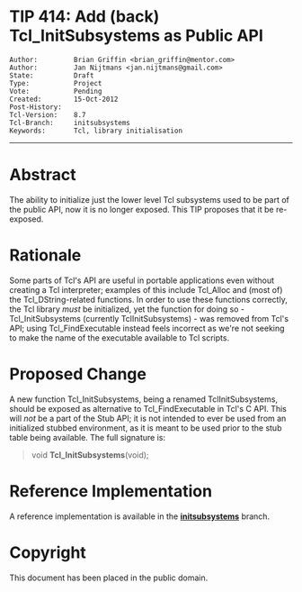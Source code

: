 # TIP 414: Add (back) Tcl_InitSubsystems as Public API
	Author:         Brian Griffin <brian_griffin@mentor.com>
	Author:         Jan Nijtmans <jan.nijtmans@gmail.com>
	State:          Draft
	Type:           Project
	Vote:           Pending
	Created:        15-Oct-2012
	Post-History:   
	Tcl-Version:    8.7
	Tcl-Branch:     initsubsystems
	Keywords:       Tcl, library initialisation
-----

# Abstract

The ability to initialize just the lower level Tcl subsystems used to be part
of the public API, now it is no longer exposed. This TIP proposes that it be
re-exposed.

# Rationale

Some parts of Tcl's API are useful in portable applications even without
creating a Tcl interpreter; examples of this include Tcl\_Alloc and \(most of\)
the Tcl\_DString-related functions. In order to use these functions correctly,
the Tcl library _must_ be initialized, yet the function for doing so -
Tcl\_InitSubsystems \(currently TclInitSubsystems\) - was removed from Tcl's API;
using Tcl\_FindExecutable instead feels incorrect as we're not seeking to make
the name of the executable available to Tcl scripts.

# Proposed Change

A new function Tcl\_InitSubsystems, being a renamed TclInitSubsystems,
should be exposed as alternative to Tcl\_FindExecutable in Tcl's C API. This
will _not_ be a part of the Stub API; it is not intended to ever be used
from an initialized stubbed environment, as it is meant to be used prior to
the stub table being available. The full signature is:

 > void **Tcl\_InitSubsystems**\(void);

# Reference Implementation

A reference implementation is available in the [**initsubsystems**](https://core.tcl-lang.org/tcl/info/initsubsystems) branch.

# Copyright

This document has been placed in the public domain.
